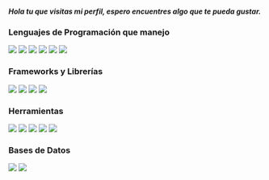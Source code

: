 <h5>Hola tu que visitas mi perfil, espero encuentres algo que te pueda gustar.</h5>

<h3>Lenguajes de Programación que manejo</h3>
<p>
  <img src="https://img.shields.io/badge/HTML5-80%25%20-orange" />
  <img src="https://img.shields.io/badge/CSS3-80%25%20-blue" />
  <img src="https://img.shields.io/badge/C%23-40%25%20-purple" />
  <img src="https://img.shields.io/badge/Java-40%25%20-red" />
  <img src="https://img.shields.io/badge/JavaScript-40%25%20-yellow" />
  <img src="https://img.shields.io/badge/PHP-30%25%20-darkblue" />
</p>

<h3>Frameworks y Librerías</h3>

<p>
  <img src="https://img.shields.io/badge/.NET-30%25%20-blue"/>
  <img src="https://img.shields.io/badge/Bootstrap-20%25%20-purple"/>
  <img src="https://img.shields.io/badge/Laravel-40%25%20-red"/>
  <img src="https://img.shields.io/badge/Tailwind%20css-70%25%20-skyblue"/>
</p>


<h3>Herramientas</h3>
<p>
  <img src="https://img.shields.io/badge/Visual%20Studio%20Code-80%25%20-darkblue" />
  <img src="https://img.shields.io/badge/Visual%20Studio-50%25%20-blue" />
  <img src="https://img.shields.io/badge/IntelliJ%20IDEA-20%25%20-purple"/>
  <img src="https://img.shields.io/badge/PHPStorm%20-20%25%20-purple"/>
  <img src="https://img.shields.io/badge/Sublime%20Text%203-50%25%20-orange" />
</p>


<h3>Bases de Datos</h3>
<p>
  <img src="https://img.shields.io/badge/MSSQL%20Server-%20-red"/>
  <img src="https://img.shields.io/badge/MySQL%20Server-%20-yellow"/>
</p>
